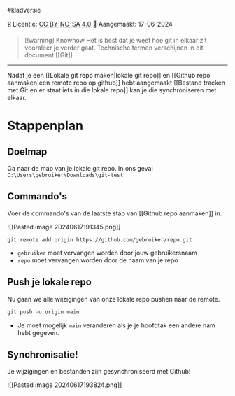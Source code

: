 #kladversie

🎖️ Licentie: [CC BY-NC-SA 4.0](https://creativecommons.org/licenses/by-nc-sa/4.0/)
📅 Aangemaakt: 17-06-2024


>[!warning] Knowhow
>Het is best dat je weet hoe git in elkaar zit vooraleer je verder gaat. Technische termen verschijnen in dit document [[Git]]

---
Nadat je een [[Lokale git repo maken|lokale git repo]] en [[Github repo aanmaken|een remote repo op github]] hebt aangemaakt [[Bestand tracken met Git|en er staat iets in die lokale repo]] kan je die synchroniseren met elkaar.

# Stappenplan
## Doelmap
Ga naar de map van je lokale git repo. In ons geval `C:\Users\gebruiker\Downloads\git-test`

## Commando's
Voer de commando's van de laatste stap van [[Github repo aanmaken]] in.

![[Pasted image 20240617191345.png]]

```
git remote add origin https://github.com/gebruiker/repo.git
```

* `gebruiker` moet vervangen worden door jouw gebruikersnaam
* `repo` moet vervangen worden door de naam van je repo

## Push je lokale repo
Nu gaan we alle wijzigingen van onze lokale repo pushen naar de remote. 

```Powershell
git push -u origin main
```

* Je moet mogelijk `main` veranderen als je je hoofdtak een andere nam hebt gegeven.

## Synchronisatie!
Je wijzigingen en bestanden zijn gesynchroniseerd met Github!

![[Pasted image 20240617193824.png]]